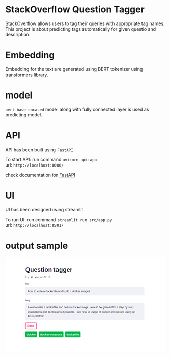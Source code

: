 # StackOverflow Question Tagger

StackOverflow allows users to tag their queries with appropriate tag names. This project is about predicting tags automatically for given questio and description.

# Embedding
Embedding for the text are generated using BERT tokenizer using transformers library. 

# model
`bert-base-uncased` model along with fully connected layer is used as predicting model. 

# API
API has been built using `FastAPI`

To start API: run command `uvicorn api:app`  </br>
url: `http://localhost:8000/`

check documentation for [FastAPI](https://fastapi.tiangolo.com/)

# UI
UI has been designed using streamlit

To run UI: run command `streamlit run src/app.py` </br>
url: `http://localhost:8501/`

# output sample

![sample](sample.png)
